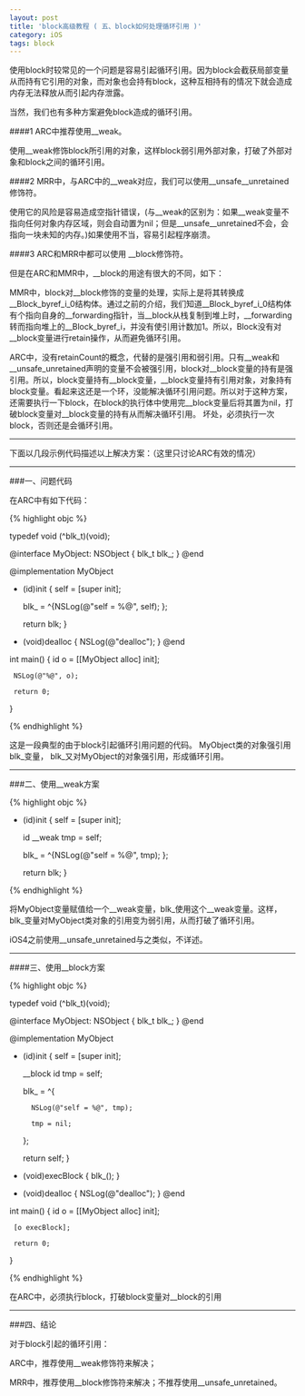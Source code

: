 ```yaml
---
layout: post
title: 'block高级教程 ( 五、block如何处理循环引用 )'
category: iOS
tags: block
---
```


使用block时较常见的一个问题是容易引起循环引用。因为block会截获局部变量从而持有它引用的对象，而对象也会持有block，这种互相持有的情况下就会造成内存无法释放从而引起内存泄露。

当然，我们也有多种方案避免block造成的循环引用。

####1 ARC中推荐使用\_\_weak。

使用\_\_weak修饰block所引用的对象，这样block弱引用外部对象，打破了外部对象和block之间的循环引用。

####2 MRR中，与ARC中的\_\_weak对应，我们可以使用\_\_unsafe\_\_unretained修饰符。

使用它的风险是容易造成空指针错误，(与\_\_weak的区别为：如果\_\_weak变量不指向任何对象内存区域，则会自动置为nil；但是\_\_unsafe\_\_unretained不会，会指向一块未知的内存。)如果使用不当，容易引起程序崩溃。

####3 ARC和MRR中都可以使用 \_\_block修饰符。

但是在ARC和MMR中，\_\_block的用途有很大的不同，如下：

MMR中，block对\_\_block修饰的变量的处理，实际上是将其转换成\_\_Block_byref_i_0结构体。通过之前的介绍，我们知道\_\_Block_byref_i_0结构体有个指向自身的\_\_forwarding指针，当\_\_block从栈复制到堆上时，\_\_forwarding转而指向堆上的\_\_Block_byref_i，并没有使引用计数加1。所以，Block没有对\_\_block变量进行retain操作，从而避免循环引用。


ARC中，没有retainCount的概念，代替的是强引用和弱引用。只有\_\_weak和\_\_unsafe_unretained声明的变量不会被强引用，block对\_\_block变量的持有是强引用。所以，block变量持有\_\_block变量，\_\_block变量持有引用对象，对象持有block变量。看起来这还是一个环，没能解决循环引用问题。所以对于这种方案，还需要执行一下block，在block的执行体中使用完\_\_block变量后将其置为nil，打破block变量对\_\_block变量的持有从而解决循环引用。
 坏处，必须执行一次block，否则还是会循环引用。

----

下面以几段示例代码描述以上解决方案：（这里只讨论ARC有效的情况）

----
###一、问题代码

在ARC中有如下代码：

{% highlight objc %}

typedef void (^blk_t)(void);

@interface MyObject: NSObject
{
   blk_t blk_;
}
@end


@implementation MyObject

- (id)init
{
     self = [super init];

     blk_ = ^{NSLog(@"self = %@", self); };

     return blk;
}

- (void)dealloc
{
     NSLog(@"dealloc");
}
@end


int main()
{
     id o = [[MyObject alloc] init];

     NSLog(@"%@", o);

     return 0;
}

{% endhighlight %}

这是一段典型的由于block引起循环引用问题的代码。 MyObject类的对象强引用blk\_变量， blk\_又对MyObject的对象强引用，形成循环引用。

----
###二、使用__weak方案

{% highlight objc %}

- (id)init
{
     self = [super init];

     id __weak tmp = self;

     blk_ = ^{NSLog(@"self = %@", tmp); };

     return blk;
} 

{% endhighlight %}

将MyObject变量赋值给一个\_\_weak变量，blk\_使用这个\_\_weak变量。这样，blk\_变量对MyObject类对象的引用变为弱引用，从而打破了循环引用。

iOS4之前使用__unsafe_unretained与之类似，不详述。

----
####三、使用__block方案

{% highlight objc %}

typedef void (^blk_t)(void);

@interface MyObject: NSObject
{
   blk_t blk_;
}
@end


@implementation MyObject

- (id)init
{
     self = [super init];

    __block id tmp = self;

     blk_ = ^{

        NSLog(@"self = %@", tmp);
    
        tmp = nil;    
     };

     return self;
}

- (void)execBlock
{
     blk_();
}

- (void)dealloc
{
     NSLog(@"dealloc");
}
@end


int main()
{
     id o = [[MyObject alloc] init];

     [o execBlock];

     return 0;
}

{% endhighlight %}

在ARC中，必须执行block，打破block变量对__block的引用

----
###四、结论

对于block引起的循环引用：

ARC中，推荐使用\_\_weak修饰符来解决；

MRR中，推荐使用\_\_block修饰符来解决；不推荐使用\_\_unsafe_unretained。
